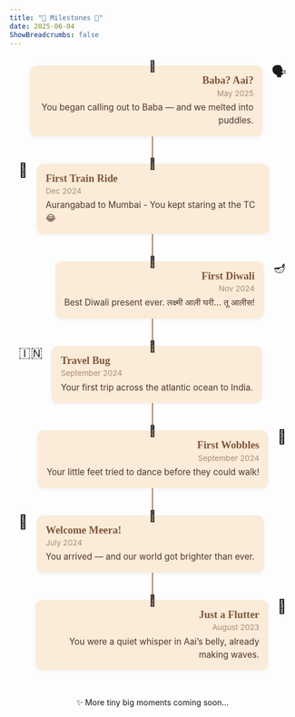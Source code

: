 ```yaml
---
title: "🌼 Milestones 🌼"
date: 2025-06-04
ShowBreadcrumbs: false
---
```


<style>
h1.title, .page-title, h1 {
  text-align: center;
  margin-bottom: 4rem;
}

.timeline {
  position: relative;
  margin: 2rem 0;
  padding: 0;
}

.timeline-line {
  position: absolute;
  left: 50%;
  top: 0;
  bottom: 0;
  width: 2px;
  background: #a47148;
  opacity: 0.9;
  transform: translateX(-50%);
  z-index: 0;
}

.milestone {
  display: flex;
  align-items: flex-start;
  margin-bottom: 3rem;
  position: relative;
  z-index: 1;
}

.milestone:nth-child(even) {
  flex-direction: row-reverse;
  text-align: right;
}

.milestone-icon {
  font-size: 1.5rem;
  margin: 0 1rem;
  line-height: 1;
}

.milestone-content {
  background: #fbebd9;
  padding: 1rem;
  border-radius: 12px;
  box-shadow: 0 2px 6px rgba(0,0,0,0.05);
  max-width: 75%;
  position: relative;
}

.milestone::before {
  content: "🌸";
  position: absolute;
  top: -0.7rem;
  left: 50%;
  transform: translateX(-50%);
  font-size: 1.2rem;
  z-index: 2;
  padding: 0 0.1rem;
}

.milestone:nth-child(even)::before {
  top: -0.7rem;
}
.milestone h3 {
  margin: 0 0 0.2rem;
  font-size: 1.15rem;
  color: #7f5539;
  font-family: 'Kalam', cursive;
}

.milestone time {
  display: block;
  font-size: 0.85rem;
  color: #a58c7b;
  margin-bottom: 0.4rem;
}

.milestone p {
  margin: 0;
  font-size: 0.95rem;
  color: #4e342e;
  line-height: 1.5;
}
</style>

<div class="timeline">
  <div class="timeline-line"></div>

  <!-- <div class="milestone">
    <div class="milestone-icon">🎂</div>
    <div class="milestone-content">
      <h3>One Year of Magic</h3>
      <time>July 2025</time>
      <p>We celebrated your first birthday, full of giggles and cake smears.</p>
    </div>
  </div> -->

  <div class="milestone">
    <div class="milestone-icon">🗣️</div>
    <div class="milestone-content">
      <h3>Baba? Aai?</h3>
      <time>May 2025</time>
      <p>You began calling out to Baba — and we melted into puddles.</p>
    </div>
  </div>

  <div class="milestone">
    <div class="milestone-icon">🚄</div>
    <div class="milestone-content">
      <h3>First Train Ride</h3>
      <time>Dec 2024</time>
      <p>Aurangabad to Mumbai - You kept staring at the TC 😂</p>
    </div>
  </div>

  <div class="milestone">
    <div class="milestone-icon">🪔</div>
    <div class="milestone-content">
      <h3>First Diwali</h3>
      <time>Nov 2024</time>
      <p>Best Diwali present ever. लक्ष्मी आली घरी… तू आलीस!</p>
    </div>
  </div>

  <div class="milestone">
    <div class="milestone-icon">🇮🇳</div>
    <div class="milestone-content">
      <h3>Travel Bug</h3>
      <time>September 2024</time>
      <p>Your first trip across the atlantic ocean to India.</p>
    </div>
  </div>

  <div class="milestone">
    <div class="milestone-icon">🐾</div>
    <div class="milestone-content">
      <h3>First Wobbles</h3>
      <time>September 2024</time>
      <p>Your little feet tried to dance before they could walk!</p>
    </div>
  </div>

  <div class="milestone">
    <div class="milestone-icon">🎀</div>
    <div class="milestone-content">
      <h3>Welcome Meera!</h3>
      <time>July 2024</time>
      <p>You arrived — and our world got brighter than ever.</p>
    </div>
  </div>

  <div class="milestone">
    <div class="milestone-icon">💛</div>
    <div class="milestone-content">
      <h3>Just a Flutter</h3>
      <time>August 2023</time>
      <p>You were a quiet whisper in Aai’s belly, already making waves.</p>
    </div>
  </div>
  
</div>

<p style="margin-top: 2rem; text-align: center;">✨ More tiny big moments coming soon...</p>